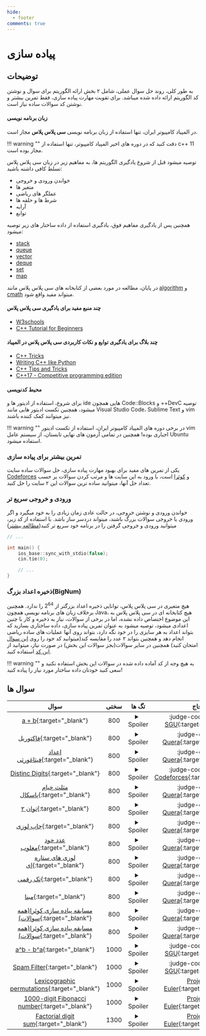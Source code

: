 ```yaml
--- 
hide:
  - footer
comments: true
---
```

# پیاده سازی

## توضیحات 
به طور کلی، روند حل سوال عملی، شامل ۲ بخش ارائه الگوریتم برای سوال و نوشتن کد الگوریتم ارائه داده شده میباشد. برای تقویت مهارت پیاده سازی، فقط تمرین بیشتر و نوشتن کد سوالات ساده نیاز است.

#### زبان برنامه نویسی

در المپیاد کامپیوتر ایران، تنها استفاده از زبان برنامه نویسی **سی پلاس پلاس** مجاز است.

!!! warning ""
    دقت کنید که در دوره های اخیر المپیاد کامپیوتر، تنها استفاده از c++ 11 مجاز بوده است.

توصیه میشود قبل از شروع یادگیری الگوریتم ها، به مفاهیم زیر در زبان سی پلاس پلاس تسلط کافی داشته باشید:

+ خواندن ورودی و خروجی
+ متغیر ها
+ عملگر های ریاضی
+ شرط ها و حلقه ها
+ آرایه
+ توابع

همچنین پس از یادگیری مفاهیم فوق، یادگیری استفاده از داده ساختار های زیر توصیه میشود:

+ [stack](https://cplusplus.com/reference/stack/stack/)
+ [queue](https://cplusplus.com/reference/queue/queue/)
+ [vector](https://cplusplus.com/reference/vector/vector/)
+ [deque](https://cplusplus.com/reference/deque/deque/)
+ [set](https://cplusplus.com/reference/set/set/)
+ [map](https://cplusplus.com/reference/map/map/)

در پایان، مطالعه در مورد بعضی از کتابخانه های سی پلاس پلاس مانند [algorithm](https://cplusplus.com/reference/algorithm/) و [cmath](https://cplusplus.com/reference/cmath/) میتواند مفید واقع شود.

#### چند منبع مفید برای یادگیری سی پلاس پلاس

+ [W3schools](https://www.w3schools.com/cpp/default.asp)
+ [C++ Tutorial for Beginners](https://www.youtube.com/watch?v=vLnPwxZdW4Y&vl=en)

#### چند بلاگ برای یادگیری توابع و نکات کاربردی سی پلاس پلاس در المپیاد

+ [C++ Tricks](https://codeforces.com/blog/entry/15643)
+ [Writing C++ like Python](https://codeforces.com/blog/entry/111253)
+ [C++ Tips and Tricks](https://codeforces.com/blog/entry/74684)
+ [C++17 - Competitive programming edition](https://codeforces.com/blog/entry/57729)

#### محیط کدنویسی

برای شروع، استفاده از ادیتور ها و ide هایی همچون Code::Blocks و ++DevC توصیه میشود، همچنین تکست ادیتور هایی مانند Visual Studio Code، Sublime Text و vim نیز میتوانند کمک کننده باشند.

!!! warning ""
    در برخی دوره های المپیاد کامپیوتر ایران، استفاده از تکست ادیتور vim اجباری بوده! همچنین در تمامی آزمون های نهایی تابستان، از سیستم عامل Ubuntu استفاده میشود.

### تمرین بیشتر برای پیاده سازی

یکی از تمرین های مفید برای بهبود مهارت پیاده سازی، حل سوالات ساده سایت [Codeforces](https://codeforces.com/)  و [کوئرا](https://quera.org/) است، با ورود به این سایت ها و مرتب کردن سوالات بر حسب تعداد حل آنها، میتوانید ساده ترین سوالات این ۲ سایت را حل کنید.

### ورودی و خروجی سریع تر

خواندن ورودی و نوشتن خروجی، در حالت عادی زمان زیادی را به خود میگیرد و اگر ورودی یا خروجی سوالات بزرگ باشند، میتواند دردسر ساز باشد. با استفاده از کد زیر، میتوانید ورودی و خروجی گرفتن را در برنامه خود سریع تر کنید([مطالعه بیشتر](https://codeforces.com/blog/entry/90775))

```cpp
// ...

int main() {
    ios_base::sync_with_stdio(false);
    cin.tie(0);

    // ...
}
```

### ذخیره اعداد بزرگ(‌BigNum)

هیچ متغیری در سی پلاس پلاس، توانایی ذخیره اعداد بزرگتر از $2^{64}$ را ندارد. همچنین برخلاف زبان های برنامه نویسی همچون Java، هیچ کتابخانه ای در سی پلاس پلاس به این موضوع اختصاص داده نشده، اما در برخی از سوالات، نیاز به ذخیره و کار با چنین اعدادی میشود، توصیه میشود به عنوان تمرین پیاده سازی، داده ساختاری بسازید که بتواند اعداد به هر سایزی را در خود نگه دارد، بتواند روی آنها عملیات های ساده ریاضی انجام دهد و همچنین بتواند ۲ عدد را مقایسه کند(میتوانید کد خود را روی [این سوال](https://codeforces.com/problemsets/acmsguru/problem/99999/112) امتحان کنید) همچنین در سایر سوالات(بجز سوالات این بخش) در صورت نیاز، میتوانید از [این کد](https://gist.github.com/ar-pa/957297fb3f88996ead11) استفاده کنید.



!!! warning ""
    به هیچ وجه از کد آماده داده شده در سوالات این بخش استفاده نکنید و سعی کنید خودتان داده ساختار مورد نیاز را پیاده کنید!

## سوال ها 
| سوال | سختی | تگ ها | جاج | 
| :-----: | :----: | :----: | :----: | 
|[a + b](https://codeforces.com/problemsets/acmsguru/problem/99999/100){:target="_blank"}|800|<details> <summary>Spoiler</summary> <ul><li>[پیاده سازی](/Shaazzz-Guide/Level1/implementation){:target="_blank"}</li></ul> </details>|:judge-codeforces: [SGU](https://codeforces.com/problemsets/acmsguru){:target="_blank"}|
|[فاکتوریل](https://quera.org/problemset/589/){:target="_blank"}|800|<details> <summary>Spoiler</summary> <ul><li>[پیاده سازی](/Shaazzz-Guide/Level1/implementation){:target="_blank"}</li> <li>[توابع بازگشتی](/Shaazzz-Guide/Level1/recursive){:target="_blank"}</li></ul> </details>|:judge-quera: [Quera](https://quera.org){:target="_blank"}|
|[اعداد فیثاغورثی](https://quera.org/problemset/9774/){:target="_blank"}|800|<details> <summary>Spoiler</summary> <ul><li>[پیاده سازی](/Shaazzz-Guide/Level1/implementation){:target="_blank"}</li></ul> </details>|:judge-quera: [Quera](https://quera.org){:target="_blank"}|
|[Distinc Digits](https://codeforces.com/contest/1228/problem/A){:target="_blank"}|800|<details> <summary>Spoiler</summary> <ul><li>[پیاده سازی](/Shaazzz-Guide/Level1/implementation){:target="_blank"}</li></ul> </details>|:judge-codeforces: [Codeforces](https://codeforces.com/){:target="_blank"}|
|[مثلث خیام پاسکال](https://quera.org/problemset/3410/){:target="_blank"}|800|<details> <summary>Spoiler</summary> <ul><li>[پیاده سازی](/Shaazzz-Guide/Level1/implementation){:target="_blank"}</li></ul> </details>|:judge-quera: [Quera](https://quera.org){:target="_blank"}|
|[توان ۲](https://quera.org/problemset/616/){:target="_blank"}|800|<details> <summary>Spoiler</summary> <ul><li>[پیاده سازی](/Shaazzz-Guide/Level1/implementation){:target="_blank"}</li></ul> </details>|:judge-quera: [Quera](https://quera.org){:target="_blank"}|
|[چاپ لوزی](https://quera.org/problemset/618/){:target="_blank"}|800|<details> <summary>Spoiler</summary> <ul><li>[پیاده سازی](/Shaazzz-Guide/Level1/implementation){:target="_blank"}</li></ul> </details>|:judge-quera: [Quera](https://quera.org){:target="_blank"}|
|[عدد خود مغلوب](https://quera.org/problemset/617/){:target="_blank"}|800|<details> <summary>Spoiler</summary> <ul><li>[پیاده سازی](/Shaazzz-Guide/Level1/implementation){:target="_blank"}</li></ul> </details>|:judge-quera: [Quera](https://quera.org){:target="_blank"}|
|[لوزی های ستاره ای](https://quera.org/problemset/9773/){:target="_blank"}|800|<details> <summary>Spoiler</summary> <ul><li>[پیاده سازی](/Shaazzz-Guide/Level1/implementation){:target="_blank"}</li></ul> </details>|:judge-quera: [Quera](https://quera.org){:target="_blank"}|
|[تک رقمی](https://quera.org/problemset/3539/){:target="_blank"}|800|<details> <summary>Spoiler</summary> <ul><li>[پیاده سازی](/Shaazzz-Guide/Level1/implementation){:target="_blank"}</li></ul> </details>|:judge-quera: [Quera](https://quera.org){:target="_blank"}|
|[مبنا](https://quera.org/problemset/594/){:target="_blank"}|800|<details> <summary>Spoiler</summary> <ul><li>[پیاده سازی](/Shaazzz-Guide/Level1/implementation){:target="_blank"}</li></ul> </details>|:judge-quera: [Quera](https://quera.org){:target="_blank"}|
|[مسابقه پیاده سازی کوئرا(همه سوالات)](https://quera.org/contest/assignments/42708/problems/){:target="_blank"}|800|<details> <summary>Spoiler</summary> <ul><li>[پیاده سازی](/Shaazzz-Guide/Level1/implementation){:target="_blank"}</li></ul> </details>|:judge-quera: [Quera](https://quera.org){:target="_blank"}|
|[مسابقه پیاده سازی کوئرا(همه سوالات)](https://quera.org/contest/assignments/35049/problems){:target="_blank"}|800|<details> <summary>Spoiler</summary> <ul><li>[پیاده سازی](/Shaazzz-Guide/Level1/implementation){:target="_blank"}</li></ul> </details>|:judge-quera: [Quera](https://quera.org){:target="_blank"}|
|[a^b - b^a](https://codeforces.com/problemsets/acmsguru/problem/99999/112){:target="_blank"}|1000|<details> <summary>Spoiler</summary> <ul><li>[پیاده سازی](/Shaazzz-Guide/Level1/implementation){:target="_blank"}</li></ul> </details>|:judge-codeforces: [SGU](https://codeforces.com/problemsets/acmsguru){:target="_blank"}|
|[Spam Filter](https://codeforces.com/problemsets/acmsguru/problem/99999/274){:target="_blank"}|1000|<details> <summary>Spoiler</summary> <ul><li>[پیاده سازی](/Shaazzz-Guide/Level1/implementation){:target="_blank"}</li></ul> </details>|:judge-codeforces: [SGU](https://codeforces.com/problemsets/acmsguru){:target="_blank"}|
|[Lexicographic permutations](https://projecteuler.net/problem=24){:target="_blank"}|1000|<details> <summary>Spoiler</summary> <ul><li>[پیاده سازی](/Shaazzz-Guide/Level1/implementation){:target="_blank"}</li></ul> </details>|[Project Euler](https://projecteuler.net/){:target="_blank"}|
|[1000-digit Fibonacci number](https://projecteuler.net/problem=25){:target="_blank"}|1000|<details> <summary>Spoiler</summary> <ul><li>[توابع بازگشتی](/Shaazzz-Guide/Level1/recursive){:target="_blank"}</li> <li>[پیاده سازی](/Shaazzz-Guide/Level1/implementation){:target="_blank"}</li></ul> </details>|[Project Euler](https://projecteuler.net/){:target="_blank"}|
|[Factorial digit sum](https://projecteuler.net/problem=20){:target="_blank"}|1300|<details> <summary>Spoiler</summary> <ul><li>[پیاده سازی](/Shaazzz-Guide/Level1/implementation){:target="_blank"}</li></ul> </details>|[Project Euler](https://projecteuler.net/){:target="_blank"}|
